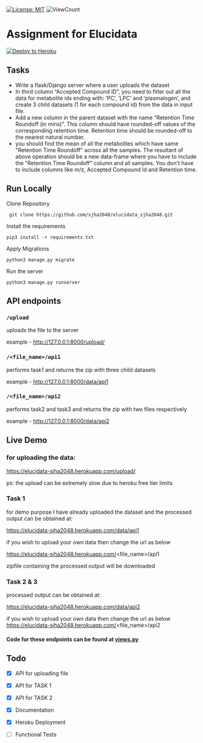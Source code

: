 [![License: MIT](https://img.shields.io/badge/License-MIT-yellow.svg)](https://opensource.org/licenses/MIT)
![ViewCount](https://views.whatilearened.today/views/github/sjha2048/elucidata_sjha2048.svg)




# Assignment for Elucidata 
[![Deploy to Heroku](https://www.herokucdn.com/deploy/button.png)](https://elucidata-sjha2048.herokuapp.com/upload)


## Tasks 

 - Write a flask/Django server where a user uploads the dataset 
 - In third column “Accepted Compound ID”, you need to filter   out all the data for metabolite ids ending with:
‘PC’, ‘LPC’ and ‘plasmalogen’, and create 3 child datasets (1 for each compound id) from the data in input file.
 - Add a new column in the parent dataset with the name “Retention Time Roundoff (in mins)”. This column
should have rounded-off values of the corresponding retention time. Retention time should be rounded-off to
the nearest natural number.
 - you should find the mean of all the metabolites which have same "Retention Time Roundoff"
across all the samples. The resultant of above operation should be a new data-frame where you have to
include the "Retention Time Roundoff" column and all samples. You don't have to include columns like m/z,
Accepted Compound Id and Retention time.

## Run Locally 
Clone Repository

``` git clone https://github.com/sjha2048/elucidata_sjha2048.git```

Install the requirements

```pip3 install -r requirements.txt```

Apply Migrations

```python3 manage.py migrate```

Run the server 

```python3 manage.py runserver```

## API endpoints

### ```/upload```

uploads the file to the server 

example - http://127.0.0.1:8000/upload/

### ```/<file_name>/api1```

performs task1 and returns the zip with three child datasets

example - http://127.0.0.1:8000/data/api1

### ```/<file_name>/api2```

performs task2 and task3 and returns the zip with two files respectively 

example - http://127.0.0.1:8000/data/api2


## Live Demo

### for uploading the data:

https://elucidata-sjha2048.herokuapp.com/upload/

ps: the upload can be extremely slow due to heroku free tier limits 

### Task 1

for demo purpose I have already uploaded the dataset and the processed output can be obtained at:

https://elucidata-sjha2048.herokuapp.com/data/api1

if you wish to upload your own data then change the url as below

https://elucidata-sjha2048.herokuapp.com/<file_name>/api1

zipfile containing the processed output will be downloaded 

### Task 2 & 3

processed output can be obtained at:

https://elucidata-sjha2048.herokuapp.com/data/api2

if you wish to upload your own data then change the url as below
https://elucidata-sjha2048.herokuapp.com/<file_name>/api2

#### Code for these endpoints can be found at [views.py](https://github.com/sjha2048/elucidata_sjha2048/blob/master/uploadprocess/views.py)


## Todo

- [x] API for uploading file
- [x] API for TASK 1
- [x] API for TASK 2
- [x] Documentation 
- [x] Heroku Deployment 
- [ ] Functional Tests







